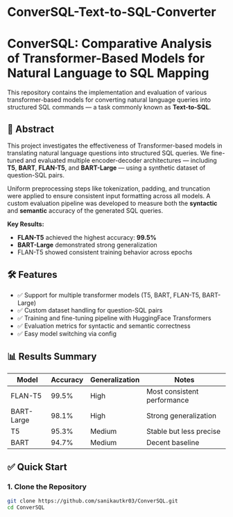 # ConverSQL-Text-to-SQL-Converter

# ConverSQL: Comparative Analysis of Transformer-Based Models for Natural Language to SQL Mapping

This repository contains the implementation and evaluation of various transformer-based models for converting natural language queries into structured SQL commands — a task commonly known as **Text-to-SQL**.

## 🧠 Abstract

This project investigates the effectiveness of Transformer-based models in translating natural language questions into structured SQL queries. We fine-tuned and evaluated multiple encoder-decoder architectures — including **T5**, **BART**, **FLAN-T5**, and **BART-Large** — using a synthetic dataset of question-SQL pairs.

Uniform preprocessing steps like tokenization, padding, and truncation were applied to ensure consistent input formatting across all models. A custom evaluation pipeline was developed to measure both the **syntactic** and **semantic** accuracy of the generated SQL queries.

**Key Results:**
- **FLAN-T5** achieved the highest accuracy: **99.5%**
- **BART-Large** demonstrated strong generalization
- FLAN-T5 showed consistent training behavior across epochs

## 🛠️ Features

- ✅ Support for multiple transformer models (T5, BART, FLAN-T5, BART-Large)
- ✅ Custom dataset handling for question-SQL pairs
- ✅ Training and fine-tuning pipeline with HuggingFace Transformers
- ✅ Evaluation metrics for syntactic and semantic correctness
- ✅ Easy model switching via config

## 📊 Results Summary

| Model       | Accuracy | Generalization | Notes                        |
|-------------|----------|----------------|------------------------------|
| FLAN-T5     | 99.5%    | High           | Most consistent performance |
| BART-Large  | 98.1%    | High           | Strong generalization       |
| T5          | 95.3%    | Medium         | Stable but less precise     |
| BART        | 94.7%    | Medium         | Decent baseline             |

## ✅ Quick Start

### 1. Clone the Repository

```bash
git clone https://github.com/sanikautkr03/ConverSQL.git
cd ConverSQL
